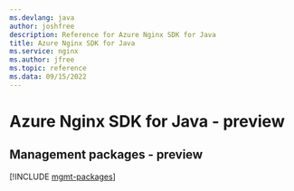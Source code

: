 ```yaml
---
ms.devlang: java
author: joshfree
description: Reference for Azure Nginx SDK for Java
title: Azure Nginx SDK for Java
ms.service: nginx
ms.author: jfree
ms.topic: reference
ms.data: 09/15/2022
---
```

# Azure Nginx SDK for Java - preview

## Management packages - preview
[!INCLUDE [mgmt-packages](nginx-mgmt-index.md)]

